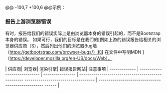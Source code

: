 @@ -100,7 +100,6 @@示例：
### 报告上游浏览器错误

有时，报告给我们的错误实际上是由浏览器本身的错误引起的，而不是Bootstrap本身的错误。
如果可行，我们的目标是在我们的[例如上游的错误报告给相关的浏览器供应商（S），然后列出他们的浏览器Bug墙（https://getbootstrap.com/browser-bugs/）和[ 在文件中写明MDN ]（https://developer.mozilla.org/en-US/docs/Web）。

| 供应商| 浏览器| 渲染引擎| 错误报告网站| 注意事项
| ------------- | ---------------------------- | ---------------- | -------------------------------------------------- ----------------------------------- | -------------------------------------------------- ------ |
